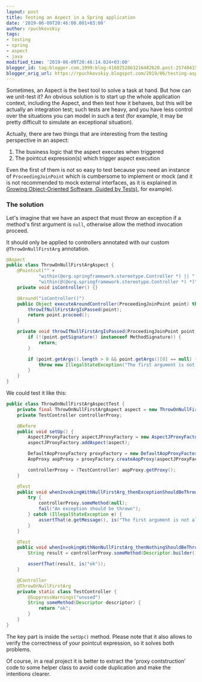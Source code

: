 ```yaml
---
layout: post
title: Testing an Aspect in a Spring application
date: '2019-06-09T20:46:00.001+03:00'
author: rpuchkovskiy
tags:
- testing
- spring
- aspect
- java
modified_time: '2019-06-09T20:46:14.024+03:00'
blogger_id: tag:blogger.com,1999:blog-4160252863216482620.post-2574041500572598954
blogger_orig_url: https://rpuchkovskiy.blogspot.com/2019/06/testing-aspect-in-spring-application.html
---
```


Sometimes, an Aspect is the best tool to solve a task at hand. But how can we unit-test it? An obvious solution
is to start up the whole application context, including the Aspect, and then test how it behaves, but this will
be actually an integration test; such tests are heavy, and you have less control over the situations you can
model in such a test (for example, it may be pretty difficult to simulate an exceptional situation).

Actually, there are two things that are interesting from the testing perspective in an aspect:

1. The business logic that the aspect executes when triggered
1. The pointcut expression(s) which trigger aspect execution

Even the first of them is not so easy to test because you need an instance of
`ProceedingJoinPoint` which is cumbersome to implement or mock (and it is not recommended to mock external
interfaces, as it is explained in
<a target="_blank" href="http://www.informit.com/store/growing-object-oriented-software-guided-by-tests-9780321503626">Growing Object-Oriented Software, Guided by Tests)</a>,
for example).

### The solution

Let's imagine that we have an aspect that must throw an exception if a method's first argument is
`null`, otherwise allow the method invocation proceed.

It should only be applied to controllers annotated with our custom
`@ThrowOnNullFirstArg` annotation.

```java
@Aspect
public class ThrowOnNullFirstArgAspect {
    @Pointcut("" +
            "within(@org.springframework.stereotype.Controller *) || " +
            "within(@(@org.springframework.stereotype.Controller *) *)")
    private void isController() {}

    @Around("isController()")
    public Object executeAroundController(ProceedingJoinPoint point) throws Throwable {
        throwIfNullFirstArgIsPassed(point);
        return point.proceed();
    }

    private void throwIfNullFirstArgIsPassed(ProceedingJoinPoint point) {
        if (!(point.getSignature() instanceof MethodSignature)) {
            return;
        }

        if (point.getArgs().length > 0 && point.getArgs()[0] == null) {
            throw new IllegalStateException("The first argument is not allowed to be null");
        }
    }
}
```

We could test it like this:

```java
public class ThrowOnNullFirstArgAspectTest {
    private final ThrowOnNullFirstArgAspect aspect = new ThrowOnNullFirstArgAspect();
    private TestController controllerProxy;

    @Before
    public void setUp() {
        AspectJProxyFactory aspectJProxyFactory = new AspectJProxyFactory(new TestController());
        aspectJProxyFactory.addAspect(aspect);

        DefaultAopProxyFactory proxyFactory = new DefaultAopProxyFactory();
        AopProxy aopProxy = proxyFactory.createAopProxy(aspectJProxyFactory);

        controllerProxy = (TestController) aopProxy.getProxy();
    }

    @Test
    public void whenInvokingWithNullFirstArg_thenExceptionShouldBeThrown() {
        try {
            controllerProxy.someMethod(null);
            fail("An exception should be thrown");
        } catch (IllegalStateException e) {
            assertThat(e.getMessage(), is("The first argument is not allowed to be null"));
        }
    }

    @Test
    public void whenInvokingWithNonNullFirstArg_thenNothingShouldBeThrown() {
        String result = controllerProxy.someMethod(Descriptor.builder().externalId("id").build());

        assertThat(result, is("ok"));
    }

    @Controller
    @ThrowOnNullFirstArg
    private static class TestController {
        @SuppressWarnings("unused")
        String someMethod(Descriptor descriptor) {
            return "ok";
        }
    }
}
```

The key part is inside the `setUp()` method. Please note that it also allows to verify the correctness of
your pointcut expression, so it solves both problems.

Of course, in a real project it is better to extract the 'proxy contstruction' code to some helper class
to avoid code duplication and make the intentions clearer.
